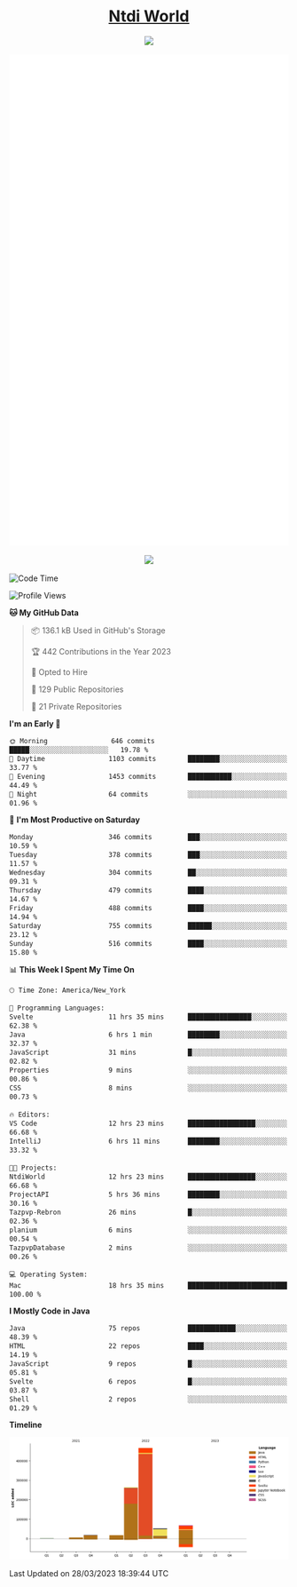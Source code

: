 <h1 align="center"><a href="https://www.ntdi.world">Ntdi World</a></h1>
<p align="center">
  <a href="https://github.com/n-tdi"><img src="https://readme-typing-svg.herokuapp.com?lines=FullStack+Developer;Web+Developer;Open-Source+Enthusiast;Java+Developer;Spigot-API%20Developer;&center=true&width=500&height=50"></a>
</p>

<div align="center">
  <img src="/github-metrics.svg"></img>
  
  <img src="https://komarev.com/ghpvc/?username=n-tdi&color=green"></img>
</div>

<!-- May use later.. idk -->
<!-- <a href="http://www.github.com/n-tdi"><img src="https://github-readme-stats.vercel.app/api?username=n-tdi&show_icons=true&hide=&count_private=true&title_color=0891b2&text_color=ffffff&icon_color=0891b2&bg_color=1c1917&hide_border=true&show_icons=true" alt="n-tdi's GitHub stats" /></a> -->

<!--START_SECTION:waka-->
![Code Time](http://img.shields.io/badge/Code%20Time-234%20hrs%2026%20mins-blue)

![Profile Views](http://img.shields.io/badge/Profile%20Views-17-blue)

**🐱 My GitHub Data** 

> 📦 136.1 kB Used in GitHub's Storage 
 > 
> 🏆 442 Contributions in the Year 2023
 > 
> 💼 Opted to Hire
 > 
> 📜 129 Public Repositories 
 > 
> 🔑 21 Private Repositories 
 > 
**I'm an Early 🐤** 

```text
🌞 Morning                646 commits         █████░░░░░░░░░░░░░░░░░░░░   19.78 % 
🌆 Daytime                1103 commits        ████████░░░░░░░░░░░░░░░░░   33.77 % 
🌃 Evening                1453 commits        ███████████░░░░░░░░░░░░░░   44.49 % 
🌙 Night                  64 commits          ░░░░░░░░░░░░░░░░░░░░░░░░░   01.96 % 
```
📅 **I'm Most Productive on Saturday** 

```text
Monday                   346 commits         ███░░░░░░░░░░░░░░░░░░░░░░   10.59 % 
Tuesday                  378 commits         ███░░░░░░░░░░░░░░░░░░░░░░   11.57 % 
Wednesday                304 commits         ██░░░░░░░░░░░░░░░░░░░░░░░   09.31 % 
Thursday                 479 commits         ████░░░░░░░░░░░░░░░░░░░░░   14.67 % 
Friday                   488 commits         ████░░░░░░░░░░░░░░░░░░░░░   14.94 % 
Saturday                 755 commits         ██████░░░░░░░░░░░░░░░░░░░   23.12 % 
Sunday                   516 commits         ████░░░░░░░░░░░░░░░░░░░░░   15.80 % 
```


📊 **This Week I Spent My Time On** 

```text
🕑︎ Time Zone: America/New_York

💬 Programming Languages: 
Svelte                   11 hrs 35 mins      ████████████████░░░░░░░░░   62.38 % 
Java                     6 hrs 1 min         ████████░░░░░░░░░░░░░░░░░   32.37 % 
JavaScript               31 mins             █░░░░░░░░░░░░░░░░░░░░░░░░   02.82 % 
Properties               9 mins              ░░░░░░░░░░░░░░░░░░░░░░░░░   00.86 % 
CSS                      8 mins              ░░░░░░░░░░░░░░░░░░░░░░░░░   00.73 % 

🔥 Editors: 
VS Code                  12 hrs 23 mins      █████████████████░░░░░░░░   66.68 % 
IntelliJ                 6 hrs 11 mins       ████████░░░░░░░░░░░░░░░░░   33.32 % 

🐱‍💻 Projects: 
NtdiWorld                12 hrs 23 mins      █████████████████░░░░░░░░   66.68 % 
ProjectAPI               5 hrs 36 mins       ████████░░░░░░░░░░░░░░░░░   30.16 % 
Tazpvp-Rebron            26 mins             █░░░░░░░░░░░░░░░░░░░░░░░░   02.36 % 
planium                  6 mins              ░░░░░░░░░░░░░░░░░░░░░░░░░   00.54 % 
TazpvpDatabase           2 mins              ░░░░░░░░░░░░░░░░░░░░░░░░░   00.26 % 

💻 Operating System: 
Mac                      18 hrs 35 mins      █████████████████████████   100.00 % 
```

**I Mostly Code in Java** 

```text
Java                     75 repos            ████████████░░░░░░░░░░░░░   48.39 % 
HTML                     22 repos            ████░░░░░░░░░░░░░░░░░░░░░   14.19 % 
JavaScript               9 repos             █░░░░░░░░░░░░░░░░░░░░░░░░   05.81 % 
Svelte                   6 repos             █░░░░░░░░░░░░░░░░░░░░░░░░   03.87 % 
Shell                    2 repos             ░░░░░░░░░░░░░░░░░░░░░░░░░   01.29 % 
```



**Timeline**

![Lines of Code chart](https://raw.githubusercontent.com/n-tdi/n-tdi/main/assets/bar_graph.png)


 Last Updated on 28/03/2023 18:39:44 UTC
<!--END_SECTION:waka-->
